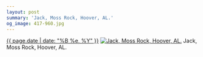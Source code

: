 ```yaml
---
layout: post
summary: 'Jack, Moss Rock, Hoover, AL.'
og_image: 417-960.jpg
---
```


<p>
  <time><a href="/417">{{ page.date | date: "%B %e, %Y" }}</a></time>
  <a href="/417"><img src="{{ site.assets_url }}/417-480.jpg" srcset="{{ site.assets_url }}/417-960.jpg 960w, {{ site.assets_url }}/417-720.jpg 720w, {{ site.assets_url }}/417-480.jpg 480w, {{ site.assets_url }}/417-240.jpg 240w" sizes="(min-width: 700px) 50vw, calc(100vw - 2rem)" alt="Jack, Moss Rock, Hoover, AL." /></a>
  <span>Jack, Moss Rock, Hoover, AL.</span>
</p>
